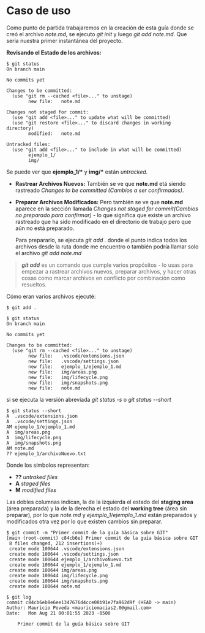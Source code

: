 # Caso de uso

Como punto de partida trabajaremos en la creación de esta guía donde se creó el archivo *note.md*, se ejecuto *git init* y luego *git add note.md*. Que sería nuestra primer instantánea del proyecto.

**Revisando el Estado de los archivos:**

``` Git
$ git status
On branch main

No commits yet

Changes to be committed:
  (use "git rm --cached <file>..." to unstage)
        new file:   note.md

Changes not staged for commit:
  (use "git add <file>..." to update what will be committed)
  (use "git restore <file>..." to discard changes in working directory)
        modified:   note.md

Untracked files:
  (use "git add <file>..." to include in what will be committed)
        ejemplo_1/
        img/
```

Se puede ver que **ejemplo_1/\*** y **img/\*** están *untracked*.

* **Rastrear Archivos Nuevos:** También se ve que **note.md** etá siendo rastreado *Changes to be committed (Cambios a ser confirmados)*.

* **Preparar Archivos Modificados:** Pero también se ve que **note.md** aparece en la sección llamada *Changes not staged for commit(Cambios no preparado para confirmar)* - lo que significa que existe un archivo rastreado que ha sido modificado en el directorio de trabajo pero que aún no está preparado.

    Para prepararlo, se ejecuta *git add .* donde el punto indica todos los archivos desde la ruta donde me encuentro o también podría llamar solo el archivo *git add note.md*

> ***git add*** es un comando que cumple varios propósitos - lo usas para empezar a rastrear archivos nuevos, preparar archivos, y hacer otras cosas como marcar archivos en conflicto por combinación como resueltos.

Cómo eran varios archivos ejecuté:

``` Git
$ git add .

$ git status
On branch main

No commits yet

Changes to be committed:
  (use "git rm --cached <file>..." to unstage)
        new file:   .vscode/extensions.json
        new file:   .vscode/settings.json
        new file:   ejemplo_1/ejemplo_1.md
        new file:   img/areas.png
        new file:   img/lifecycle.png
        new file:   img/snapshots.png
        new file:   note.md
```

si se ejecuta la versión abreviada *git status -s* o *git status --short*

``` Git
$ git status --short
A  .vscode/extensions.json
A  .vscode/settings.json
AM ejemplo_1/ejemplo_1.md
A  img/areas.png
A  img/lifecycle.png
A  img/snapshots.png
AM note.md
?? ejemplo_1/archivoNuevo.txt
```

Donde los símbolos representan:

* **??**  *untraked files*
* **A**   *staged files*
* **M**   *modified files*

Las dobles columnas indican, la de la izquierda el estado del **staging area** (área preparada) y la de la derecha el estado del **working tree** (área sin preparar), por lo que *note.md* y *ejemplo_1/ejemplo_1.md* están preparados y modificados otra vez por lo que existen cambios sin preparar.

``` Git
$ git commit -m "Primer commit de la guía básica sobre GIT"
[main (root-commit) c84cb6e] Primer commit de la guía básica sobre GIT
 8 files changed, 212 insertions(+)
 create mode 100644 .vscode/extensions.json
 create mode 100644 .vscode/settings.json
 create mode 100644 ejemplo_1/archivoNuevo.txt
 create mode 100644 ejemplo_1/ejemplo_1.md
 create mode 100644 img/areas.png
 create mode 100644 img/lifecycle.png
 create mode 100644 img/snapshots.png
 create mode 100644 note.md
```

``` Git
$ git log
commit c84cb6eb8e6ee1347676d4cce08b91e7fa962d9f (HEAD -> main)
Author: Mauricio Poveda <mauriciomacias2.0@gmail.com>
Date:   Mon Aug 21 00:01:55 2023 -0500

    Primer commit de la guía básica sobre GIT
```
